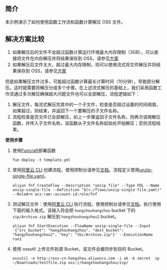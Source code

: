 ## 简介

本示例演示了如何使用函数工作流和函数计算解压 OSS 文件。

## 解决方案比较

1. 如果解压后的文件不会超过函数计算运行环境最大内存限制（3GB），可以直接将文件在内存解压并将结果保存到 OSS，请参见[方案](https://github.com/coco-super/simple-fc-uncompress-service-for-oss)
2. 如果解压后文件太大，超过最大内存限制，则可以使用流式将文件解压并将结果保存到 OSS，请参见[方案](https://github.com/coco-super/streaming-fc-uncompress-service-for-oss)


但是如果解压文件过多，可能超过函数计算最长计算时间（10分钟），导致部分解压。这时就需要将解压分成多个步骤。在上述流式解压的基础上，我们采用函数工作流通过多次解压确保超大问题文件也可以全部解压，流程逻辑如下：
1. 解压文件，每流式解压完其中的一个子文件，检查是否超过设置的时间阈值，如果超过，则结束，并返回下一个要解压的子文件名称。
2. 流程检查是否文件已全部解压，如上一步骤返回子文件名称，则再次调用解压函数，并传入子文件名称。该函数从子文件名称起始处开始解压；否则流程结束。

**使用步骤**

1. 使用[Funcraft](https://help.aliyun.com/document_detail/64204.html)部署函数

    ```fun deploy -t template.yml```

2. 使用[阿里云 CLI](https://help.aliyun.com/document_detail/122611.html) 创建流程。使用控制台请参见[文档](https://help.aliyun.com/document_detail/124155.html)。流程定义使用[unzip-single-file.yaml](./flows/unzip-single-file.yaml)。

    ```aliyun fnf CreateFlow --Description "unzip file" --Type FDL --Name unzip-single-file --Definition "$(<./flows/unzip-single-file.yaml)" --RoleArn acs:ram::account-id:role/fnf```

3. 测试解压文件：使用[阿里云 CLI](https://help.aliyun.com/document_detail/122611.html) 执行流程。使用控制台请参见[文档](https://help.aliyun.com/document_detail/124156.html)。执行使用下面的输入格式。该输入将会把 `hangzhouhangzhou` bucket 下的 `zip/Archive.zip` 解压到 `hangzhouhangzhou2` bucket。

    ```aliyun fnf StartExecution --FlowName unzip-single-file --Input '{"src_bucket": "hangzhouhangzhou", "dest_bucket": "hangzhouhangzhou2", "key": "tbc/Archive.zip"}' --ExecutionName run1```

4. 使用 ossutil 上传文件到源 Bucket，该文件会被同步到目的 Bucket。

    ```ossutil -e http://oss-cn-hangzhou.aliyuncs.com -i ak -k secret  cp ~/Downloads/testfile.zip oss://hangzhouhangzhou/zip/```